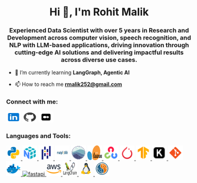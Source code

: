 <h1 align="center">Hi 👋, I'm Rohit Malik</h1>
<h3 align="center">Experienced Data Scientist with over 5 years in Research and Development across computer vision, speech recognition, and NLP with LLM-based applications, driving innovation through cutting-edge AI solutions and delivering impactful results across diverse use cases.</h3>

- 🌱 I’m currently learning **LangGraph, Agentic AI**

- 📫 How to reach me **rmalik252@gmail.com**

<h3 align="left">Connect with me:</h3>
<p align="left">
<a href="https://linkedin.com/in/rmalik252" target="blank"><img src="https://github.com/RMalikM/RMalikM/blob/main/images/linkedin.png" alt="http://www.linkedin.com/in/rmalik252" height="30" width="40" /></a> 
<a href="https://github.com/RMalikM" target="blank"><img src="https://github.com/RMalikM/RMalikM/blob/main/images/github.png" alt="https://github.com/RMalikM" height="30" width="40" /></a> 
<a href="https://medium.com/@rmalik252" target="blank"><img src="https://github.com/RMalikM/RMalikM/blob/main/images/medium.png" alt="https://medium.com/@rmalik252" height="30" width="40" /></a>
</p>

<h3 align="left">Languages and Tools:</h3>
<p align="left"> 
<a href="https://www.python.org" target="_blank" rel="noreferrer"> <img src="https://github.com/RMalikM/RMalikM/blob/main/images/python.gif" alt="python" width="40" height="40"/> </a> 
<a href="https://numpy.org/" target="_blank" rel="noreferrer"> <img src="https://github.com/RMalikM/RMalikM/blob/main/images/numpy.png" alt="numpy" width="40" height="40"/> </a> 
<a href="https://pandas.pydata.org/" target="_blank" rel="noreferrer"> <img src="https://github.com/RMalikM/RMalikM/blob/main/images/pandas.png" alt="pandas" width="40" height="40"/> </a> 
<a href="https://matplotlib.org/" target="_blank" rel="noreferrer"> <img src="https://github.com/RMalikM/RMalikM/blob/main/images/matplotlib.png" alt="matplotlib" width="40" height="40"/> </a> 
<a href="https://seaborn.pydata.org/" target="_blank" rel="noreferrer"> <img src="https://github.com/RMalikM/RMalikM/blob/main/images/seaborn.png" alt="seaborn" width="40" height="40"/> </a> 
<a href="https://scikit-learn.org/" target="_blank" rel="noreferrer"> <img src="https://github.com/RMalikM/RMalikM/blob/main/images/scikit.png" alt="scikit_learn" width="40" height="40"/> </a> 
<a href="https://opencv.org/" target="_blank" rel="noreferrer"> <img src="https://github.com/RMalikM/RMalikM/blob/main/images/opencv.png" alt="opencv" width="40" height="40"/> </a> 
<a href="https://pytorch.org/" target="_blank" rel="noreferrer"> <img src="https://github.com/RMalikM/RMalikM/blob/main/images/pytorch.png" alt="pytorch" width="40" height="40"/> </a> 
<a href="https://www.tensorflow.org" target="_blank" rel="noreferrer"> <img src="https://github.com/RMalikM/RMalikM/blob/main/images/tensorflow.png" alt="tensorflow" width="40" height="40"/> </a> 
<a href="https://keras.io/" target="_blank" rel="noreferrer"> <img src="https://github.com/RMalikM/RMalikM/blob/main/images/keras.png" alt="keras" width="40" height="40"/> </a> 
<a href="https://git-scm.com/" target="_blank" rel="noreferrer"> <img src="https://github.com/RMalikM/RMalikM/blob/main/images/git.png" alt="git" width="40" height="40"/> </a> 
<a href="https://www.docker.com/" target="_blank" rel="noreferrer"> <img src="https://github.com/RMalikM/RMalikM/blob/main/images/docker.png" alt="docker" width="40" height="40"/> </a> 
<a href="https://fastapi.tiangolo.com/" target="_blank" rel="noreferrer"> <img src="https://github.com/RMalikM/RMalikM/blob/main/images/fastapi.avif" alt="fastapi" width="40" height="40"/> </a> 
<a href="https://aws.amazon.com/" target="_blank" rel="noreferrer"> <img src="https://github.com/RMalikM/RMalikM/blob/main/images/aws.png" alt="aws" width="40" height="40"/> </a> 
<a href="https://www.langchain.com/" target="_blank" rel="noreferrer"> <img src="https://github.com/RMalikM/RMalikM/blob/main/images/langchain.jpeg" alt="langchain" width="40" height="40"/> </a> 
<a href="https://www.linux.org/" target="_blank" rel="noreferrer"> <img src="https://github.com/RMalikM/RMalikM/blob/main/images/linux.gif" alt="linux" width="40" height="40"/> </a> 
<a href="https://www.mysql.com/" target="_blank" rel="noreferrer"> <img src="https://github.com/RMalikM/RMalikM/blob/main/images/mysql.png" alt="mysql" width="40" height="40"/> </a> 
</p>
